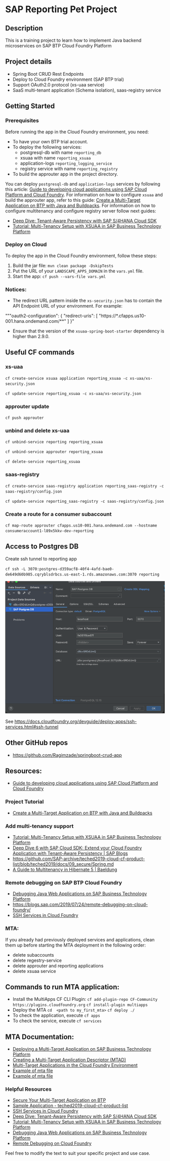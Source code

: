 # SAP Reporting Pet Project

## Description
This is a training project to learn how to implement Java backend microservices on SAP BTP Cloud Foundry Platform

## Project details
* Spring Boot CRUD Rest Endpoints
* Deploy to Cloud Foundry environment (SAP BTP trial)
* Support OAuth2.0 protocol (xs-uaa service)
* SaaS multi-tenant application (Schema isolation), saas-registry service


## Getting Started

### Prerequisites
Before running the app in the Cloud Foundry environment, you need:
* To have your own BTP trial account.
* To deploy the following services:
    * postgresql-db with name `reporting_db`
    * xsuaa with name `reporting_xsuaa`
    * application-logs `reporting_logging_service`
    * registry service with name `reporting_registry`
* To build the approuter app in the project directory.

You can deploy `postgresql-db` and `application-logs` services by following this article: [Guide to developing cloud applications using SAP Cloud Platform and Cloud Foundry](https://habr.com/ru/companies/sap/articles/350690/).
For information on how to configure `xsuaa` and build the approuter app, refer to this guide: [Create a Multi-Target Application on BTP with Java and Buildpacks](https://developers.sap.com/tutorials/btp-cf-buildpacks-java-create.html#aee83c01-aa68-4adf-ac48-bd1949840dce).
For information on how to configure multitenancy and configure registry server follow next guides:
- [Deep Dive: Tenant-Aware Persistency with SAP S/4HANA Cloud SDK](https://blogs.sap.com/2017/12/20/deep-dive-6-with-sap-s4hana-cloud-sdk-extend-your-cloud-foundry-application-with-tenant-aware-persistency/)
- [Tutorial: Multi-Tenancy Setup with XSUAA in SAP Business Technology Platform](https://developers.sap.com/tutorials/cp-cf-security-xsuaa-multi-tenant.html)

### Deploy on Cloud
To deploy the app in the Cloud Foundry environment, follow these steps:
1. Build the jar file: `mvn clean package -DskipTests`
2. Put the URL of your `LANDSCAPE_APPS_DOMAIN` in the `vars.yml` file.
3. Start the app: `cf push --vars-file vars.yml`

### Notices:
- The redirect URL pattern inside the `xs-security.json` has to contain the API Endpoint URL of your environment. For example:

"""oauth2-configuration": {
"redirect-uris": [
"https://*.cfapps.us10-001.hana.ondemand.com/**"
]
}"


- Ensure that the version of the `xsuaa-spring-boot-starter` dependency is higher than 2.9.0.

## Useful CF commands

### xs-uaa
`cf create-service xsuaa application reporting_xsuaa -c xs-uaa/xs-security.json`

`cf update-service reporting_xsuaa -c xs-uaa/xs-security.json`

### approuter update
`cf push approuter`

### unbind and delete xs-uaa
`cf unbind-service reporting reporting_xsuaa`

`cf unbind-service approuter reporting_xsuaa`

`cf delete-service reporting_xsuaa`

### saas-registry
`cf create-service saas-registry application reporting_saas-registry -c saas-registry/config.json`

`cf update-service reporting_saas-registry -c saas-registry/config.json`

### Create a route for a consumer subaccount
`cf map-route approuter cfapps.us10-001.hana.ondemand.com --hostname consumeraccount1-l89x5kkv-dev-reporting`

## Access to Postgres DB
Create ssh tunnel to reporting app

`cf ssh -L 3070:postgres-d359acf8-40f4-4afd-bae0-de649d60b985.cqryblsdrbcs.us-east-1.rds.amazonaws.com:3070 reporting`

![img.png](img.png)

See https://docs.cloudfoundry.org/devguide/deploy-apps/ssh-services.html#ssh-tunnel

## Other GitHub repos
- https://github.com/Ragimzade/springboot-crud-app


## Resources:
- [Guide to developing cloud applications using SAP Cloud Platform and Cloud Foundry](https://habr.com/ru/companies/sap/articles/350690/)
### Project Tutorial
- [Create a Multi-Target Application on BTP with Java and Buildpacks](https://developers.sap.com/tutorials/btp-cf-buildpacks-java-create.html#aee83c01-aa68-4adf-ac48-bd1949840dce)

### Add multi-tenancy support
- [Tutorial: Multi-Tenancy Setup with XSUAA in SAP Business Technology Platform](https://developers.sap.com/tutorials/cp-cf-security-xsuaa-multi-tenant.html)
- [Deep Dive 6 with SAP Cloud SDK: Extend your Cloud Foundry Application with Tenant-Aware Persistency | SAP Blogs](https://blogs.sap.com/2017/12/20/deep-dive-6-with-sap-s4hana-cloud-sdk-extend-your-cloud-foundry-application-with-tenant-aware-persistency/)
- https://github.com/SAP-archive/teched2019-cloud-cf-product-list/blob/teched2019/docs/09_secure/Spring.md
- [A Guide to Multitenancy in Hibernate 5 | Baeldung](https://www.baeldung.com/hibernate-6-multitenancy)

### Remote debugging on SAP BTP Cloud Foundry
- [Debugging Java Web Applications on SAP Business Technology Platform](https://help.sap.com/docs/btp/sap-business-technology-platform/debug-java-web-application-running-on-sapmachine?locale=en-US)
- https://blogs.sap.com/2019/07/24/remote-debugging-on-cloud-foundry/
- [SSH Services in Cloud Foundry](https://docs.cloudfoundry.org/devguide/deploy-apps/ssh-services.html)

### MTA:
If you already had previously deployed services and applications, clean them up before starting the MTA deployment in the following order:
- delete subaccounts
- delete regestry-service
- delete approuter and reporting applications
- delete xsuaa service

## Commands to run MTA application:
- Install the MultiApps CF CLI Plugin:
`cf add-plugin-repo CF-Community https://plugins.cloudfoundry.org`
`cf install-plugin multiapps`
- Deploy the MTA
`cd  <path to my_first_mta>`
`cf deploy ./`
- To check the application, execute
`cf apps`
- To check the service, execute
`cf services`

## MTA Documentation:
- [Deploying a Multi-Target Application on SAP Business Technology Platform](https://developers.sap.com/tutorials/btp-cf-deploy-mta.html)
- [Creating a Multi-Target Application Descriptor (MTAD)](https://help.sap.com/docs/SAP_HANA_PLATFORM/4505d0bdaf4948449b7f7379d24d0f0d/4050fee4c469498ebc31b10f2ae15ff2.html)
- [Multi-Target Applications in the Cloud Foundry Environment](https://help.sap.com/docs/btp/sap-business-technology-platform/multitarget-applications-in-cloud-foundry-environment)
- [Example of mta file](https://github.com/SAP-samples/cloud-cap-multitenancy/blob/main/mta.yaml)
- [Example of mta file](https://github.com/SAP-samples/btp-build-resilient-apps/blob/main/mta.yaml)

### Helpful Resources
- [Secure Your Multi-Target Application on BTP](https://github.com/SAP-archive/teched2019-cloud-cf-product-list/blob/teched2019/docs/09_secure/README.md)
- [Sample Application - teched2019-cloud-cf-product-list](https://github.com/SAP-archive/teched2019-cloud-cf-product-list/tree/teched2019)
- [SSH Services in Cloud Foundry](https://docs.cloudfoundry.org/devguide/deploy-apps/ssh-services.html)
- [Deep Dive: Tenant-Aware Persistency with SAP S/4HANA Cloud SDK](https://blogs.sap.com/2017/12/20/deep-dive-6-with-sap-s4hana-cloud-sdk-extend-your-cloud-foundry-application-with-tenant-aware-persistency/)
- [Tutorial: Multi-Tenancy Setup with XSUAA in SAP Business Technology Platform](https://developers.sap.com/tutorials/cp-cf-security-xsuaa-multi-tenant.html)
- [Debugging Java Web Applications on SAP Business Technology Platform](https://help.sap.com/docs/btp/sap-business-technology-platform/debug-java-web-application-running-on-sapmachine?locale=en-US)
- [Remote Debugging on Cloud Foundry](https://blogs.sap.com/2019/07/24/remote-debugging-on-cloud-foundry/)


Feel free to modify the text to suit your specific project and use case.

